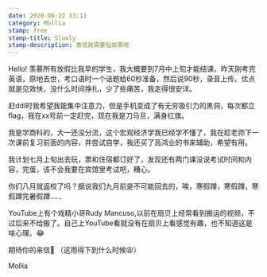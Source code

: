 ```yaml
---
date: 2020-06-22 13:13
category: Mollia
stamp: free
stamp-title: Slowly
stamp-description: 寄信就需要贴邮票吧
---
```


<p>
Hello!
羡慕所有放假比我早的学生，我大概要到7月中上旬才能结课。昨天刚考完英语，原地去世，考口语时一个话题给60秒准备，然后说90秒，录音上传。优点就是见效快，没什么时间挣扎，少了些痛苦，我走得很安详。

赶ddl时我希望我能集中注意力，但是手机变成了有无穷吸引力的黑洞，每次都立flag，我在xx号前一定赶完，现在我是刀马旦，满身红旗。

我是学商科的，大一还没分流，这个宏观经济学我已经学不懂了，我在趁老师下一次课前复习前面的内容，并尝试自学，我还买了高鸿业的书来辅助，希望有用。

我计划七月上旬出去玩，票和住宿都订好了，发现还有两门课没说考试时间和内容，完蛋，该不会我要在宾馆里考试吧，糟心。

你们八月就返校了吗？据说我们九月前是不可能回去的，唉，寒假蹲，寒假蹲，寒假蹲完暑假蹲……

YouTube上有个戏精小哥Rudy Mancuso,以前在扇贝上经常看到搬运的视频，不过后来不给搬了。自己上YouTube看就没有在扇贝上看感觉有趣，也不知道这是啥心理。😂

期待你的来信📩
（这雨得下到什么时候😫）

Mollia



</p>